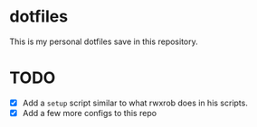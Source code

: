 # dotfiles 

This is my personal dotfiles save in this repository.

# TODO

- [x] Add a `setup` script similar to what rwxrob does in his scripts.
- [x] Add a few more configs to this repo
